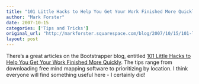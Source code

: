 ```yaml
---
title: "101 Little Hacks to Help You Get Your Work Finished More Quickly"
author: "Mark Forster"
date: 2007-10-15
categories: ['Tips and Tricks']
original_url: "http://markforster.squarespace.com/blog/2007/10/15/101-little-hacks-to-help-you-get-your-work-finished-more-qui.html"
layout: post
---
```


There’s a great articles on the Bootstrapper blog, entitled [101 Little Hacks to Help You Get Your Work Finished More Quickly](http://www.businesscreditcards.com/bootstrapper/101-little-hacks-to-help-you-get-your-work-finished-more-quickly/). The tips range from downloading free mind mapping software to prioritizing by location.
I think everyone will find something useful here - I certainly did!
